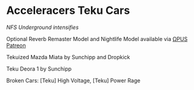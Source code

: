 # Acceleracers Teku Cars

*NFS Underground intensifies*

Optional Reverb Remaster Model and Nightlife Model available via [ΩPUS Patreon](https://www.patreon.com/omegapus)

Tekuized Mazda Miata by Sunchipp and Dropkick

Teku Deora 1 by Sunchipp

Broken Cars: [Teku] High Voltage, [Teku] Power Rage
